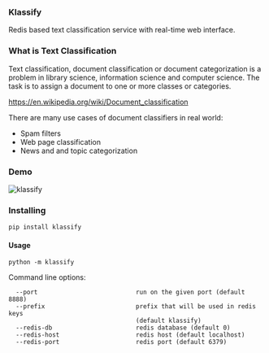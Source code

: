 ### Klassify

Redis based text classification service with real-time web interface.

### What is Text Classification

Text classification, document classification or document categorization is a problem in library science, information science and computer science. The task is to assign a document to one or more classes or categories.

<https://en.wikipedia.org/wiki/Document_classification>

There are many use cases of document classifiers in real world:

- Spam filters
- Web page classification
- News and and topic categorization

### Demo

![klassify](http://i.imgur.com/iG4atNg.gif)

### Installing

    pip install klassify

#### Usage

```
python -m klassify
```

Command line options:

```
  --port                           run on the given port (default 8888)
  --prefix                         prefix that will be used in redis keys
                                   (default klassify)
  --redis-db                       redis database (default 0)
  --redis-host                     redis host (default localhost)
  --redis-port                     redis port (default 6379)
```

